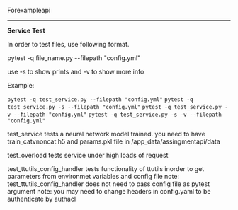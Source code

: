 Forexampleapi

---
**Service Test**

In order to test files, use following format.

pytest -q file_name.py --filepath "config.yml"

use -s to show prints and -v to show more info


Example:

`pytest -q test_service.py --filepath "config.yml"`
`pytest -q test_service.py -s --filepath "config.yml"`
`pytest -q test_service.py -v --filepath "config.yml"`
`pytest -q test_service.py -s -v --filepath "config.yml"`

test_service tests a neural network model trained. you need to have train_catvnoncat.h5 and params.pkl file in /app_data/assingmentapi/data

test_overload tests service under high loads of request

test_ttutils_config_handler tests functionality of ttutils inorder to get parameters from environmet variables and config file
note: test_ttutils_config_handler does not need to pass config file as pytest argument
note: you may need to change headers in config.yaml to be authenticate by authacl
